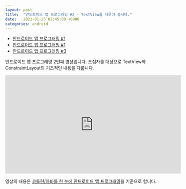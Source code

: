 ```yaml
---
layout: post
title:  "안드로이드 앱 프로그래밍 #2 - TextView를 다루어 봅시다."
date:   2021-01-25 02:45:00 +0900
categories: android
---
```


* [안드로이드 앱 프로그래밍 #1](http://dalinaum.github.io/android/2021/01/17/android-app-programming-1.html)
* [안드로이드 앱 프로그래밍 #1](http://dalinaum.github.io/android/2021/01/25/android-app-programming-2.html)
* [안드로이드 앱 프로그래밍 #3](http://dalinaum.github.io/android/2021/02/10/android-app-programming-3.html)

안드로이드 앱 프로그래밍 2번째 영상입니다. 초심자를 대상으로 TextView와 ConstraintLayout의 기초적인 내용을 다룹니다.

<iframe width="560" height="315" src="https://www.youtube.com/embed/kse65cWLwrU" frameborder="0" allow="accelerometer; autoplay; clipboard-write; encrypted-media; gyroscope; picture-in-picture" allowfullscreen></iframe>

영상의 내용은 [코틀린/자바를 한 눈에 안드로이드 앱 프로그래밍](http://dalinaum.github.io/android/2020/09/17/android-book.html)을 기준으로 합니다.